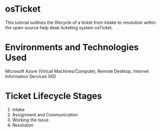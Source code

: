 # osTicket
This tutorial outlines the lifecycle of a ticket from intake to resolution within the open-source help desk ticketing system osTicket.
# Environments and Technologies Used
Microsoft Azure (Virtual Machines/Compute), Remote Desktop, Internet Information Services (IIS)
# Ticket Lifecycle Stages
1. Intake
2. Assignment and Communication
3. Working the Issue
4. Resolution

